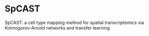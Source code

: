 # SpCAST
SpCAST: a cell type mapping method for spatial transcriptomics via Kolmogorov-Arnold networks and transfer learning
